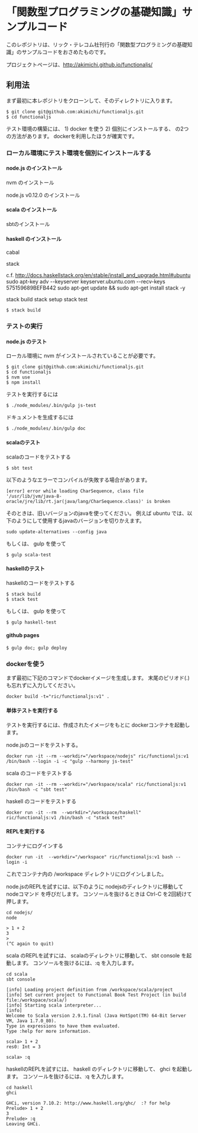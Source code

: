 # 「関数型プログラミングの基礎知識」サンプルコード

このレポジトリは、リック・テレコム社刊行の「関数型プログラミングの基礎知識」のサンプルコードをおさめたものです。

プロジェクトページは、http://akimichi.github.io/functionaljs/


## 利用法 

まず最初に本レポジトリをクローンして、そのディレクトリに入ります。

~~~
$ git clone git@github.com:akimichi/functionaljs.git
$ cd functionaljs
~~~

テスト環境の構築には、 1) docker を使う 2) 個別にインストールする、 の2つの方法があります。
dockerを利用したほうが確実です。



### ローカル環境にテスト環境を個別にインストールする

#### node.js のインストール

nvm のインストール

node.js v0.12.0 のインストール

#### scala のインストール

sbtのインストール

#### haskell のインストール

cabal

stack

c.f. http://docs.haskellstack.org/en/stable/install_and_upgrade.html#ubuntu
sudo apt-key adv --keyserver keyserver.ubuntu.com --recv-keys 575159689BEFB442
sudo apt-get update && sudo apt-get install stack -y

stack build
stack setup
stack test

~~~
$ stack build
~~~

### テストの実行 

#### node.js のテスト

ローカル環境に nvm がインストールされていることが必要です。

~~~
$ git clone git@github.com:akimichi/functionaljs.git
$ cd functionaljs
$ nvm use
$ npm install
~~~

テストを実行するには

~~~
$ ./node_modules/.bin/gulp js-test
~~~

ドキュメントを生成するには

~~~
$ ./node_modules/.bin/gulp doc
~~~

#### scalaのテスト

scalaのコードをテストする

~~~
$ sbt test
~~~

以下のようなエラーでコンパイルが失敗する場合があります。

~~~
[error] error while loading CharSequence, class file '/usr/lib/jvm/java-8-oracle/jre/lib/rt.jar(java/lang/CharSequence.class)' is broken
~~~

そのときは、旧いバージョンのjavaを使ってください。
例えば ubuntu では、以下のようにして使用するjavaのバージョンを切りかえます。

~~~
sudo update-alternatives --config java
~~~


もしくは、 gulp を使って

~~~
$ gulp scala-test
~~~

#### haskellのテスト

haskellのコードをテストする

~~~
$ stack build
$ stack test
~~~

もしくは、 gulp を使って

~~~
$ gulp haskell-test
~~~


#### github pages

~~~
$ gulp doc; gulp deploy
~~~


### dockerを使う

まず最初に下記のコマンドでdockerイメージを生成します。
末尾のピリオド(.) も忘れずに入力してください。

~~~
docker build -t="ric/functionaljs:v1" .
~~~

#### 単体テストを実行する

テストを実行するには、作成されたイメージをもとに dockerコンテナを起動します。

node.jsのコードをテストする。

~~~
docker run -it --rm --workdir="/workspace/nodejs" ric/functionaljs:v1 /bin/bash --login -i -c "gulp --harmony js-test"
~~~

scala のコードをテストする

~~~
docker run -it --rm --workdir="/workspace/scala" ric/functionaljs:v1 /bin/bash -c "sbt test"
~~~

haskell のコードをテストする

~~~
docker run -it --rm  --workdir="/workspace/haskell" ric/functionaljs:v1 /bin/bash -c "stack test"
~~~

#### REPLを実行する 

コンテナにログインする

~~~
docker run -it  --workdir="/workspace" ric/functionaljs:v1 bash --login -i
~~~

これでコンテナ内の /workspace ディレクトリにログインしました。

node.jsのREPLを試すには、以下のように nodejsのディレクトリに移動して nodeコマンド を呼びだします。
コンソールを抜けるときは Ctrl-C を2回続けて押します。

~~~
cd nodejs/
node

> 1 + 2
3
> 
(^C again to quit)
~~~

scala のREPLを試すには、 scalaのディレクトリに移動して、 sbt console を起動します。
コンソールを抜けるには、:q を入力します。

~~~
cd scala
sbt console

[info] Loading project definition from /workspace/scala/project
[info] Set current project to Functional Book Test Project (in build file:/workspace/scala/)
[info] Starting scala interpreter...
[info] 
Welcome to Scala version 2.9.1.final (Java HotSpot(TM) 64-Bit Server VM, Java 1.7.0_80).
Type in expressions to have them evaluated.
Type :help for more information.

scala> 1 + 2
res0: Int = 3

scala> :q
~~~

haskellのREPLを試すには、 haskell のディレクトリに移動して、 ghci を起動します。
コンソールを抜けるには、:q を入力します。

~~~
cd haskell
ghci

GHCi, version 7.10.2: http://www.haskell.org/ghc/  :? for help
Prelude> 1 + 2
3
Prelude> :q
Leaving GHCi.
~~~

<!-- ~~~ -->
<!-- docker run -it  --workdir="/workspace" ric/functionaljs:v1 bash --login -i -->
<!-- root@ca7528c7f2e5:/workspace# cd nodejs && gulp test  -->
<!-- root@ca7528c7f2e5:/workspace# mocha --harmony test -->
<!-- root@ca7528c7f2e5:/workspace# cd scala && sbt test -->
<!-- root@ca7528c7f2e5:/workspace# cd haskell && stack test  -->
<!-- ~~~ -->


